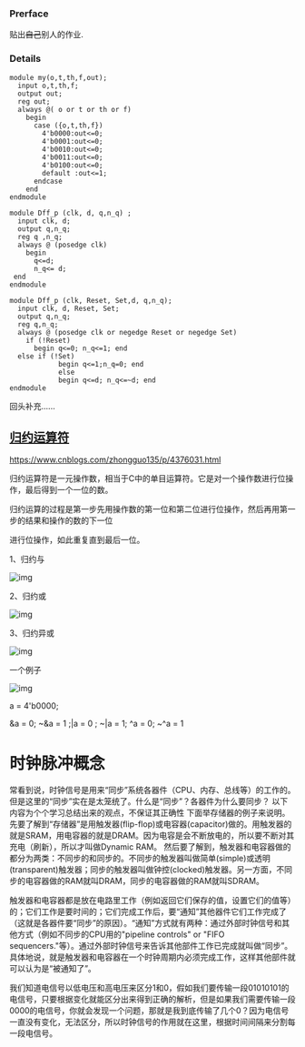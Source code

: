 ### Prerface

贴出~~自己~~别人的作业.

### Details

```shell
module my(o,t,th,f,out);
  input o,t,th,f;
  output out;
  reg out;
  always @( o or t or th or f)
    begin
      case ({o,t,th,f})
        4'b0000:out<=0;
        4'b0001:out<=0;
        4'b0010:out<=0;
        4'b0011:out<=0;
        4'b0100:out<=0;
		default :out<=1;
      endcase
    end      
endmodule

module Dff_p (clk, d, q,n_q) ;
  input clk, d; 
  output q,n_q;
  reg q ,n_q;
  always @ (posedge clk)
    begin
      q<=d; 
      n_q<= d;
 end 
endmodule

module Dff_p (clk, Reset, Set,d, q,n_q);
  input clk, d, Reset, Set; 
  output q,n_q;
  reg q,n_q;
  always @ (posedge clk or negedge Reset or negedge Set) 
    if (!Reset)
      begin q<=0; n_q<=1; end
  else if (!Set)
    		begin q<=1;n_q=0; end
  			else
    		begin q<=d; n_q<=~d; end
endmodule
```

回头补充......





## [归约运算符](https://www.cnblogs.com/zhongguo135/p/4376031.html)

https://www.cnblogs.com/zhongguo135/p/4376031.html



归约运算符是一元操作数，相当于C中的单目运算符。它是对一个操作数进行位操作，最后得到一个一位的数。

归约运算的过程是第一步先用操作数的第一位和第二位进行位操作，然后再用第一步的结果和操作的数的下一位

进行位操作，如此重复直到最后一位。

1、归约与

![img](https://images0.cnblogs.com/blog2015/378458/201503/291818424429003.jpg)

2、归约或

![img](https://images0.cnblogs.com/blog2015/378458/201503/291819073641051.jpg)

3、归约异或

![img](https://images0.cnblogs.com/blog2015/378458/201503/291819377394030.jpg)

一个例子

![img](https://images0.cnblogs.com/blog2015/378458/201503/291817069425561.jpg)

a = 4'b0000;

&a = 0; ~&a = 1 ;|a = 0 ; ~|a = 1; ^a = 0; ~^a = 1


# 时钟脉冲概念

常看到说，时钟信号是用来“同步”系统各器件（CPU、内存、总线等）的工作的。但是这里的“同步”实在是太笼统了。什么是“同步”？各器件为什么要同步？
以下内容为个个学习总结出来的观点，不保证其正确性
下面举存储器的例子来说明。
先要了解到“存储器”是用触发器(flip-flop)或电容器(capacitor)做的。用触发器的就是SRAM，用电容器的就是DRAM。因为电容是会不断放电的，所以要不断对其充电（刷新），所以才叫做Dynamic RAM。
然后要了解到，触发器和电容器做的都分为两类：不同步的和同步的。不同步的触发器叫做简单(simple)或透明(transparent)触发器；同步的触发器叫做钟控(clocked)触发器。另一方面，不同步的电容器做的RAM就叫DRAM，同步的电容器做的RAM就叫SDRAM。

触发器和电容器都是放在电路里工作（例如返回它们保存的值，设置它们的值等）的；它们工作是要时间的；它们完成工作后，要“通知”其他器件它们工作完成了（这就是各器件要“同步”的原因）。“通知”方式就有两种：通过外部时钟信号和其他方式（例如不同步的CPU用的"pipeline controls" or "FIFO sequencers."等）。通过外部时钟信号来告诉其他部件工作已完成就叫做“同步”。具体地说，就是触发器和电容器在一个时钟周期内必须完成工作，这样其他部件就可以认为是“被通知了”。


我们知道电信号以低电压和高电压来区分1和0，假如我们要传输一段01010101的电信号，只要根据变化就能区分出来得到正确的解析，但是如果我们需要传输一段0000的电信号，你就会发现一个问题，那就是我到底传输了几个0？因为电信号一直没有变化，无法区分，所以时钟信号的作用就在这里，根据时间间隔来分割每一段电信号。

